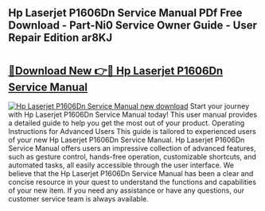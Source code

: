 ## Hp Laserjet P1606Dn Service Manual PDf Free Download - Part-Ni0 Service Owner Guide - User Repair Edition ar8KJ

# <h2><a href="http://bc6047.oget.top/?id=Hp+Laserjet+P1606Dn+Service+Manual">🔗Download New 👉🔴 Hp Laserjet P1606Dn Service Manual</a></h2>

[![Hp Laserjet P1606Dn Service Manual new download](https://i.imgur.com/5g1atiW.png)](http://bc6047.oget.top/?id=Hp+Laserjet+P1606Dn+Service+Manual)
Start your journey with Hp Laserjet P1606Dn Service Manual today! This user manual provides a detailed guide to help you get the most out of your product. Operating Instructions for Advanced Users This guide is tailored to experienced users of your new Hp Laserjet P1606Dn Service Manual. Hp Laserjet P1606Dn Service Manual offers users an impressive collection of advanced features, such as gesture control, hands-free operation, customizable shortcuts, and automated tasks, all easily accessible through the user interface. We believe that the Hp Laserjet P1606Dn Service Manual has been a clear and concise resource in your quest to understand the functions and capabilities of your new item. If you need any assistance or have any questions, our customer service team is always available.
